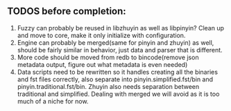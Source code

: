 ## TODOS before completion:
1. Fuzzy can probably be reused in libzhuyin as well as libpinyin? Clean up and move to core, make it only initialize with configuration.
2. Engine can probably be merged(same for pinyin and zhuyin) as well, should be fairly similar in behavior, just data and parser that is different. 
3. More code should be moved from redb to bincode(remove json metadata output, figure out what metadata is even needed)
4. Data scripts need to be rewritten so it handles creating all the binaries and fst files correctly, also separate into pinyin.simplified.fst/bin and pinyin.traditional.fst/bin.
Zhuyin also needs separation between traditional and simplified. Dealing with merged we will avoid as it is too much of a niche for now. 